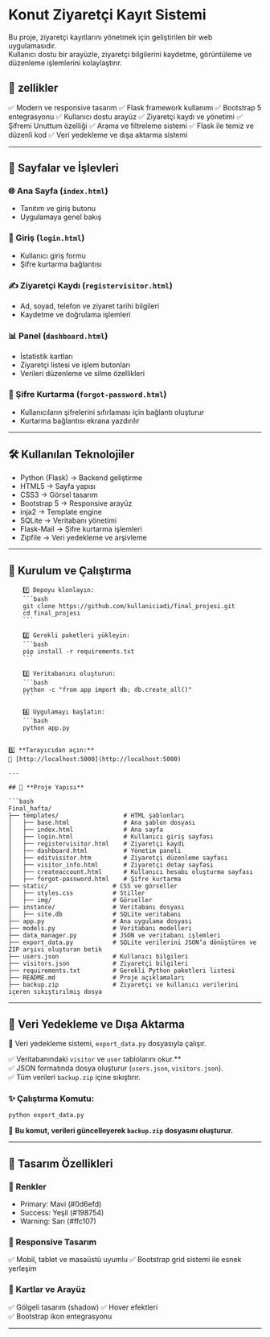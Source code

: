 # Konut Ziyaretçi Kayıt Sistemi  

Bu proje, ziyaretçi kayıtlarını yönetmek için geliştirilen bir web uygulamasıdır.  
Kullanıcı dostu bir arayüzle, ziyaretçi bilgilerini kaydetme, görüntüleme ve düzenleme işlemlerini kolaylaştırır.  

## 📌 zellikler 

✅ Modern ve responsive tasarım
✅ Flask framework kullanımı
✅ Bootstrap 5 entegrasyonu
✅ Kullanıcı dostu arayüz
✅ Ziyaretçi kaydı ve yönetimi
✅ Şifremi Unuttum özelliği
✅ Arama ve filtreleme sistemi
✅ Flask ile temiz ve düzenli kod
✅ Veri yedekleme ve dışa aktarma sistemi

---

## 📄 Sayfalar ve İşlevleri  

### 🌐 Ana Sayfa (`index.html`)  
- Tanıtım ve giriş butonu  
- Uygulamaya genel bakış  

### 🔐 Giriş (`login.html`) 
- Kullanıcı giriş formu  
- Şifre kurtarma bağlantısı  

### ✍ Ziyaretçi Kaydı (`registervisitor.html`) 
- Ad, soyad, telefon ve ziyaret tarihi bilgileri  
- Kaydetme ve doğrulama işlemleri  

### 📊 Panel (`dashboard.html`)
- İstatistik kartları  
- Ziyaretçi listesi ve işlem butonları  
- Verileri düzenleme ve silme özellikleri  

### 🔑 Şifre Kurtarma (`forgot-password.html`) 
- Kullanıcıların şifrelerini sıfırlaması için bağlantı oluşturur  
- Kurtarma bağlantısı ekrana yazdırılır  

---

## 🛠 Kullanılan Teknolojiler 

- Python (Flask) → Backend geliştirme  
- HTML5 → Sayfa yapısı  
- CSS3 → Görsel tasarım  
- Bootstrap 5 → Responsive arayüz  
- inja2 → Template engine  
- SQLite → Veritabanı yönetimi  
- Flask-Mail → Şifre kurtarma işlemleri  
- Zipfile → Veri yedekleme ve arşivleme  

---

## 🚀 **Kurulum ve Çalıştırma**  

        1️⃣ Depoyu klonlayın:  
        ```bash
        git clone https://github.com/kullaniciadi/final_projesi.git
        cd final_projesi
        ```

        2️⃣ Gerekli paketleri yükleyin:  
        ```bash
        pip install -r requirements.txt
        ```

        3️⃣ Veritabanını oluşturun: 
        ```bash
        python -c "from app import db; db.create_all()"
        ```

        4️⃣ Uygulamayı başlatın:
        ```bash
        python app.py
```

5️⃣ **Tarayıcıdan açın:**  
📌 [http://localhost:5000](http://localhost:5000)  

---

## 📂 **Proje Yapısı**  

```bash
Final_hafta/
├── templates/                  # HTML şablonları
│   ├── base.html               # Ana şablon dosyası
│   ├── index.html              # Ana sayfa
│   ├── login.html              # Kullanıcı giriş sayfası
│   ├── registervisitor.html    # Ziyaretçi kaydı
│   ├── dashboard.html          # Yönetim paneli
│   ├── editvisitor.htm         # Ziyaretçi düzenleme sayfası
│   ├── visitor_info.html       # Ziyaretçi detay sayfası
│   ├── createaccount.html      # Kullanıcı hesabı oluşturma sayfası
│   ├── forgot-password.html    # Şifre kurtarma
├── static/                  # CSS ve görseller
│   ├── styles.css           # Stiller
│   ├── img/                 # Görseller
├── instance/                # Veritabanı dosyası
│   ├── site.db              # SQLite veritabanı
├── app.py                   # Ana uygulama dosyası
├── models.py                # Veritabanı modelleri
├── data_manager.py          # JSON ve veritabanı işlemleri
├── export_data.py           # SQLite verilerini JSON’a dönüştüren ve ZIP arşivi oluşturan betik
├── users.json               # Kullanıcı bilgileri
├── visitors.json            # Ziyaretçi bilgileri
├── requirements.txt         # Gerekli Python paketleri listesi
├── README.md                # Proje açıklamaları
├── backup.zip               # Ziyaretçi ve kullanıcı verilerini içeren sıkıştırılmış dosya
```

---

## 🔄 Veri Yedekleme ve Dışa Aktarma  

📌 Veri yedekleme sistemi, `export_data.py` dosyasıyla çalışır.  

✅ Veritabanındaki `visitor` ve `user` tablolarını okur.**  
✅ JSON formatında dosya oluşturur (`users.json`, `visitors.json`).  
✅ Tüm verileri `backup.zip` içine sıkıştırır. 

### ✨ Çalıştırma Komutu:  
```bash
python export_data.py
```
📌 **Bu komut, verileri güncelleyerek `backup.zip` dosyasını oluşturur.**  

---

## 🎨 Tasarım Özellikleri

### 🔹 Renkler  
- Primary: Mavi (#0d6efd)  
- Success: Yeşil (#198754)  
- Warning: Sarı (#ffc107)  

### 🔹 Responsive Tasarım  
✅ Mobil, tablet ve masaüstü uyumlu 
✅ Bootstrap grid sistemi ile esnek yerleşim 

### 🔹 Kartlar ve Arayüz 
✅ Gölgeli tasarım (shadow) 
✅ Hover efektleri  
✅ Bootstrap ikon entegrasyonu 

---

